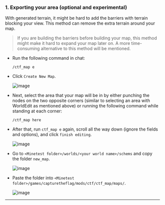 ### 1. Exporting your area (optional and experimental)
With generated terrain, it might be hard to add the barriers with terrain blocking your view. This method can remove the extra terrain around your map.
> If you are building the barriers before building your map, this method might make it hard to expand your map later on. A more time-consuming alternative to this method will be mentioned.
* Run the following command in chat:
  ```
  /ctf_map e
  ```
* Click `Create New Map`.
  
  ![image](https://github.com/CTF-handbooks/map-maker-handbook/assets/88883098/3364c2a7-4525-4a5d-9c7e-832a1a1e3a84)
* Next, select the area that your map will be in by either punching the nodes on the two opposite corners (similar to selecting an area with WorldEdit as mentioned above) or running the following command while standing at each corner:
  ```
  /ctf_map here
  ```
* After that, run `ctf_map e` again, scroll all the way down (ignore the fields and options), and click `finish editing`.
  
  ![image](https://github.com/CTF-handbooks/map-maker-handbook/assets/88883098/d2d22f95-5e4a-4966-b964-0742fb36e929)
* Go to `<Minetest folder>/worlds/<your world name>/schems` and copy the folder `new_map`.
  
  ![image](https://github.com/CTF-handbooks/map-maker-handbook/assets/88883098/d738a841-7e0a-42d2-a712-b02c6b6ceff1)
* Paste the folder into `<Minetest folder>/games/capturetheflag/mods/ctf/ctf_map/maps/`.
  
  ![image](https://github.com/CTF-handbooks/map-maker-handbook/assets/88883098/f432acee-50e3-4ac1-8624-ac70cf3a5820)



***
